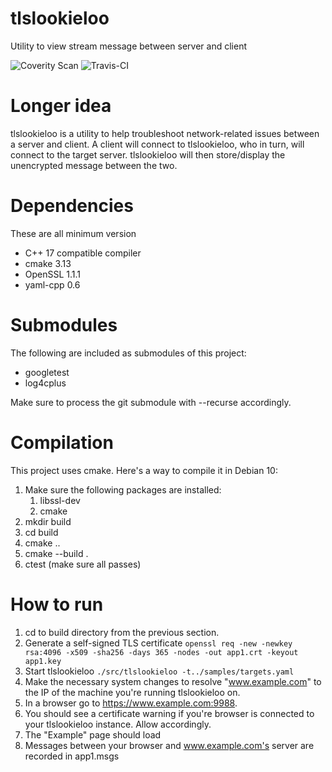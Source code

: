 # tlslookieloo
Utility to view stream message between server and client

![Coverity Scan](https://img.shields.io/coverity/scan/18672)
![Travis-CI](https://img.shields.io/travis/com/keithmendozasr/tlslookieloo)

# Longer idea
tlslookieloo is a utility to help troubleshoot network-related issues between a server and client. A client will connect to tlslookieloo, who in turn, will connect to the target server. tlslookieloo will then store/display the unencrypted message between the two.

# Dependencies
These are all minimum version

* C++ 17 compatible compiler
* cmake 3.13
* OpenSSL 1.1.1
* yaml-cpp 0.6

# Submodules
The following are included as submodules of this project:
* googletest
* log4cplus

Make sure to process the git submodule with --recurse accordingly.

# Compilation

This project uses cmake. Here's a way to compile it in Debian 10:
1. Make sure the following packages are installed:
	1. libssl-dev
	1. cmake
1. mkdir build
1. cd build
1. cmake ..
1. cmake --build .
1. ctest (make sure all passes)

# How to run
1. cd to build directory from the previous section.
2. Generate a self-signed TLS certificate `openssl req -new -newkey rsa:4096 -x509 -sha256 -days 365 -nodes -out app1.crt -keyout app1.key`
3. Start tlslookieloo ```./src/tlslookieloo -t../samples/targets.yaml```  
4. Make the necessary system changes to resolve "www.example.com" to the IP of the machine you're running tlslookieloo on.
5. In a browser go to https://www.example.com:9988.
6. You should see a certificate warning if you're browser is connected to your tlslookieloo instance. Allow accordingly.
7. The "Example" page should load
8. Messages between your browser and www.example.com's server are recorded in app1.msgs
